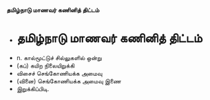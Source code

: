 **தமிழ்நாடு மாணவர் கணினித் திட்டம்**
- # தமிழ்நாடு மாணவர் கணினித் திட்டம்
- n. கால்மூட்டுச் சில்லுகளில் ஒன்று
- (கப்) கயிற நிலையிறுக்கி
- விசைச் செங்கோணியக்க அமைவு
- (வினை) செங்கோணியக்க அமைவு இணை
- இறுக்கிப்பிடி.


